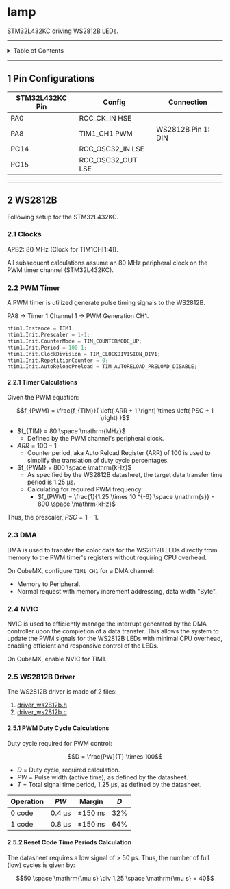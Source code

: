 # lamp

STM32L432KC driving WS2812B LEDs.

---

<details markdown="1">
  <summary>Table of Contents</summary>

- [1 Pin Configurations](#1-pin-configurations)
- [2 WS2812B](#2-ws2812b)
    - [2.1 Clocks](#21-clocks)
    - [2.2 PWM Timer](#22-pwm-timer)
        - [2.2.1 Timer Calculations](#221-timer-calculations)
    - [2.3 DMA](#23-dma)
    - [2.4 NVIC](#24-nvic)
    - [2.5 WS2812B Driver](#25-ws2812b-driver)
        - [2.5.1 PWM Duty Cycle Calculations](#251-pwm-duty-cycle-calculations)
        - [2.5.2 Reset Code Time Periods Calculation](#252-reset-code-time-periods-calculation)

</details>

---

## 1 Pin Configurations

| STM32L432KC Pin | Config            | Connection         |
|-----------------|-------------------|--------------------|
| PA0             | RCC_CK_IN HSE     |                    |
| PA8             | TIM1_CH1 PWM      | WS2812B Pin 1: DIN |
| PC14            | RCC_OSC32_IN LSE  |                    |
| PC15            | RCC_OSC32_OUT LSE |                    |

---

## 2 WS2812B

Following setup for the STM32L432KC.

### 2.1 Clocks

APB2: 80 MHz (Clock for TIM1CH[1:4]).

All subsequent calculations assume an 80 MHz peripheral clock on the PWM timer
channel (STM32L432KC).

### 2.2 PWM Timer

A PWM timer is utilized generate pulse timing signals to the WS2812B.

PA8 → Timer 1 Channel 1 → PWM Generation CH1.

```c
htim1.Instance = TIM1;
htim1.Init.Prescaler = 1-1;
htim1.Init.CounterMode = TIM_COUNTERMODE_UP;
htim1.Init.Period = 100-1;
htim1.Init.ClockDivision = TIM_CLOCKDIVISION_DIV1;
htim1.Init.RepetitionCounter = 0;
htim1.Init.AutoReloadPreload = TIM_AUTORELOAD_PRELOAD_DISABLE;
```

#### 2.2.1 Timer Calculations

Given the PWM equation:

$$f_{PWM} = \frac{f_{TIM}}{ \left( ARR + 1 \right) \times \left( PSC + 1
\right) }$$

- $f_{TIM} = 80 \space \mathrm{MHz}$
    - Defined by the PWM channel's peripheral clock.
- $ARR = 100 - 1$
    - Counter period, aka Auto Reload Register (ARR) of 100 is used to simplify
      the translation of duty cycle percentages.
- $f_{PWM} = 800 \space \mathrm{kHz}$
    - As specified by the WS2812B datasheet, the target data transfer time
      period is 1.25 µs.
    - Calculating for required PWM frequency:
        - $f_{PWM} = \frac{1}{1.25 \times 10 ^{-6} \space \mathrm{s}} = 800
          \space \mathrm{kHz}$

Thus, the prescaler, $PSC = 1 - 1$.

### 2.3 DMA

DMA is used to transfer the color data for the WS2812B LEDs directly from memory
to the PWM timer's registers without requiring CPU overhead.

On CubeMX, configure `TIM1_CH1` for a DMA channel:

- Memory to Peripheral.
- Normal request with memory increment addressing, data width "Byte".

### 2.4 NVIC

NVIC is used to efficiently manage the interrupt generated by the DMA controller
upon the completion of a data transfer. This allows the system to update the PWM
signals for the WS2812B LEDs with minimal CPU overhead, enabling efficient and
responsive control of the LEDs.

On CubeMX, enable NVIC for TIM1.

### 2.5 WS2812B Driver

The WS2812B driver is made of 2 files:

1. [driver_ws2812b.h](Core/Inc/driver_ws2812b.h)
2. [driver_ws2812b.c](Core/Src/driver_ws2812b.c)

#### 2.5.1 PWM Duty Cycle Calculations

Duty cycle required for PWM control:

$$D = \frac{PW}{T} \times 100$$

- $D$ = Duty cycle, required calculation.
- $PW$ = Pulse width (active time), as defined by the datasheet.
- $T$ = Total signal time period, 1.25 µs, as defined by the datasheet.

| Operation | $PW$   | Margin  | $D$ |
|-----------|--------|---------|-----|
| 0 code    | 0.4 µs | ±150 ns | 32% |
| 1 code    | 0.8 µs | ±150 ns | 64% |

#### 2.5.2 Reset Code Time Periods Calculation

The datasheet requires a low signal of > 50 µs. Thus, the number of full (low)
cycles is given by:

$$50 \space \mathrm{\mu s} \div 1.25 \space \mathrm{\mu s} = 40$$
